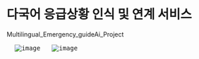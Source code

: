 # 다국어 응급상황 인식 및 연계 서비스 
Multilingual_Emergency_guideAi_Project

&emsp;
<kbd>
![image](https://github.com/user-attachments/assets/935ca1fc-70cf-4a69-be83-a344bc19db66)
</kbd>
&emsp;
<kbd>
![image](https://github.com/user-attachments/assets/deb6d406-4517-410b-a191-f9ec91b48b58)
</kbd>
